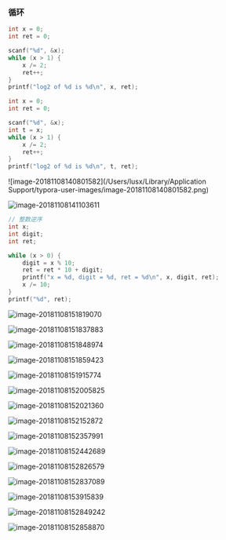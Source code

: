 ### 循环

```c
int x = 0;
int ret = 0;

scanf("%d", &x);
while (x > 1) {
    x /= 2;
    ret++;
}
printf("log2 of %d is %d\n", x, ret);
```

```c
int x = 0;
int ret = 0;

scanf("%d", &x);
int t = x;
while (x > 1) {
    x /= 2;
    ret++;
}
printf("log2 of %d is %d\n", t, ret);
```

![image-20181108140801582](/Users/lusx/Library/Application Support/typora-user-images/image-20181108140801582.png)

![image-20181108141103611](循环.assets/image-20181108141103611.png)

```c
// 整数逆序
int x;
int digit;
int ret;

while (x > 0) {
    digit = x % 10;
    ret = ret * 10 + digit;
    printf("x = %d, digit = %d, ret = %d\n", x, digit, ret);
    x /= 10;
}
printf("%d", ret);
```



![image-20181108151819070](循环.assets/image-20181108151819070.png)



![image-20181108151837883](循环.assets/image-20181108151837883.png)

![image-20181108151848974](循环.assets/image-20181108151848974.png)

![image-20181108151859423](循环.assets/image-20181108151859423.png)

![image-20181108151915774](循环.assets/image-20181108151915774.png)

![image-20181108152005825](循环.assets/image-20181108152005825.png)

![image-20181108152021360](循环.assets/image-20181108152021360.png)

![image-20181108152152872](循环.assets/image-20181108152152872.png)

![image-20181108152357991](循环.assets/image-20181108152357991.png)

![image-20181108152442689](循环.assets/image-20181108152442689.png)

![image-20181108152826579](循环.assets/image-20181108152826579.png)



![image-20181108152837089](循环.assets/image-20181108152837089.png)

![image-20181108153915839](循环.assets/image-20181108153915839.png)

![image-20181108152849242](循环.assets/image-20181108152849242.png)

![image-20181108152858870](循环.assets/image-20181108152858870.png)



